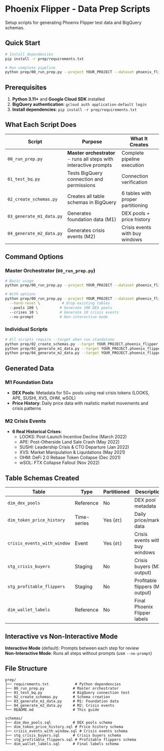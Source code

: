 # Phoenix Flipper - Data Prep Scripts

Setup scripts for generating Phoenix Flipper test data and BigQuery schemas.

## Quick Start

```bash
# Install dependencies
pip install -r prep/requirements.txt

# Run complete pipeline
python prep/00_run_prep.py --project YOUR_PROJECT --dataset phoenix_flipper
```

## Prerequisites

1. **Python 3.11+** and **Google Cloud SDK** installed
2. **BigQuery authentication**: `gcloud auth application-default login`
3. **Install dependencies**: `pip install -r prep/requirements.txt`

## What Each Script Does

| Script | Purpose | What It Creates |
|--------|---------|-----------------|
| `00_run_prep.py` | **Master orchestrator** - runs all steps with interactive prompts | Complete pipeline execution |
| `01_test_bq.py` | Tests BigQuery connection and permissions | Connection verification |
| `02_create_schemas.py` | Creates all table schemas in BigQuery | 6 tables with proper partitioning |
| `03_generate_m1_data.py` | Generates foundation data (M1) | DEX pools + price history |
| `04_generate_m2_data.py` | Generates crisis events (M2) | Crisis events with buy windows |

## Command Options

### Master Orchestrator (`00_run_prep.py`)
```bash
# Basic usage
python prep/00_run_prep.py --project YOUR_PROJECT --dataset phoenix_flipper

# With options
python prep/00_run_prep.py --project YOUR_PROJECT --dataset phoenix_flipper \
  --hard-reset \          # Drop existing tables
  --pools 100 \          # Generate 100 DEX pools
  --crises 10 \          # Generate 10 crisis events
  --no-prompt            # Non-interactive mode
```

### Individual Scripts
```bash
# All scripts require --target when run standalone
python prep/02_create_schemas.py --target YOUR_PROJECT.phoenix_flipper --drop
python prep/03_generate_m1_data.py --target YOUR_PROJECT.phoenix_flipper --pools 50
python prep/04_generate_m2_data.py --target YOUR_PROJECT.phoenix_flipper --count 6
```

## Generated Data

### M1 Foundation Data
- **DEX Pools**: Metadata for 50+ pools using real crisis tokens (LOOKS, APE, SUSHI, XVS, OHM, wSOL)
- **Price History**: Daily price data with realistic market movements and crisis patterns

### M2 Crisis Events  
- **6 Real Historical Crises**:
  - LOOKS: Post-Launch Incentive Decline (March 2022)
  - APE: Post-Otherside Land Sale Crash (May 2022)  
  - SUSHI: Leadership Crisis & CTO Departure (Jan 2022)
  - XVS: Market Manipulation & Liquidations (May 2021)
  - OHM: DeFi 2.0 Rebase Token Collapse (Dec 2021)
  - wSOL: FTX Collapse Fallout (Nov 2022)

## Table Schemas Created

| Table | Type | Partitioned | Description |
|-------|------|-------------|-------------|
| `dim_dex_pools` | Reference | No | DEX pool metadata |
| `dim_token_price_history` | Time-series | Yes (`dt`) | Daily price/market data |
| `crisis_events_with_window` | Event | Yes (`dt`) | Crisis events with buy windows |
| `stg_crisis_buyers` | Staging | No | Crisis buyers (M3 output) |
| `stg_profitable_flippers` | Staging | No | Profitable flippers (M4 output) |
| `dim_wallet_labels` | Reference | No | Final Phoenix Flipper labels |

## Interactive vs Non-Interactive Mode

**Interactive Mode** (default): Prompts between each step for review  
**Non-Interactive Mode**: Runs all steps without prompts (use `--no-prompt`)

## File Structure

```
prep/
├── requirements.txt            # Python dependencies
├── 00_run_prep.py             # Master orchestrator  
├── 01_test_bq.py              # BigQuery connection test
├── 02_create_schemas.py       # Schema creation
├── 03_generate_m1_data.py     # M1: Foundation data
├── 04_generate_m2_data.py     # M2: Crisis events
└── README.md                  # This guide

schemas/
├── dim_dex_pools.sql          # DEX pools schema
├── dim_token_price_history.sql # Price history schema  
├── crisis_events_with_window.sql # Crisis events schema
├── stg_crisis_buyers.sql      # Crisis buyers schema
├── stg_profitable_flippers.sql # Profitable flippers schema
└── dim_wallet_labels.sql      # Final labels schema
```